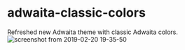 # adwaita-classic-colors
Refreshed new Adwaita theme with classic Adwaita colors.
![screenshot from 2019-02-20 19-35-50](https://user-images.githubusercontent.com/6532000/53108465-1e132780-3548-11e9-9087-56873916a26e.png)
